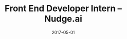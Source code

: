 ---
title: Front End Developer Intern – Nudge.ai
eventType: job
date: 2017-05-01
image: Nudge1
thumbnail: nudge-thumb
blurb: I created a modern interface for Nudge employees to carry out administrative tasks. Interacting with a RESTful API, this interface allows an administrator to create, delete, or modify accounts, and to directly access and modify person and company data used by the sales platform.
tags: [react, redux]
---